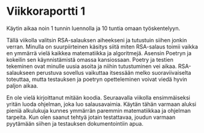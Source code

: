 # Viikkoraportti 1

Käytin aikaa noin 1 tunnin luennolla ja 10 tuntia omaan työskentelyyn.

Tällä viikolla valitsin RSA-salauksen aiheekseni ja tutustuin siihen jonkin verran. Minulla on 
suurpiirteinen käsitys siitä miten RSA-salaus toimii vaikka en ymmärrä vielä kaikkea matematiikka ja 
algoritmejä. Asensin Poetryn ja kokeilin sen käynnistämistä omassa kansiossaan. Poetry ja 
testien tekeminen ovat minulle uusia asoita ja niihin tutustuminen vei aikaa. RSA-salaukseen perustuva 
sovellus vaikuttaa itsessään melko suoraviivaiselta toteuttaa, mutta testauksen ja poetryn 
opetteleminen voivat viedä hyvin paljon aikaa.

En ole vielä kirjoittanut mitään koodia. Seuraavalla viikolla ensimmäiseksi yritän luoda ohjelman, 
joka luo salausavaimia. Käytän tähän varmaan aluksi pieniä alkulukuja kunnes ymmärrän paremmin 
matematiikkaa ja ohjelman tarpeita. Kun olen saanut tehtyä jotain testattavaa, joudun varmaan 
pyytämään siihen ja testauksen dokumentointiin apua.
